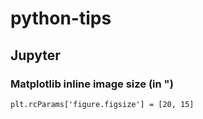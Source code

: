 # python-tips

## Jupyter
### Matplotlib inline image size (in ")
```plt.rcParams['figure.figsize'] = [20, 15]```
